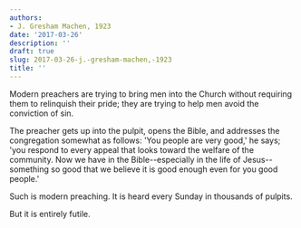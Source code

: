 ```yaml
---
authors:
- J. Gresham Machen, 1923
date: '2017-03-26'
description: ''
draft: true
slug: 2017-03-26-j.-gresham-machen,-1923
title: ''
---
```

Modern preachers are trying to bring men into the Church without requiring them to relinquish their pride; they are trying to help men avoid the conviction of sin. 

The preacher gets up into the pulpit, opens the Bible, and addresses the congregation somewhat as follows: 'You people are very good,' he says; 'you respond to every appeal that looks toward the welfare of the community. Now we have in the Bible--especially in the life of Jesus--something so good that we believe it is good enough even for you good people.'

Such is modern preaching. It is heard every Sunday in thousands of pulpits. 

But it is entirely futile.




